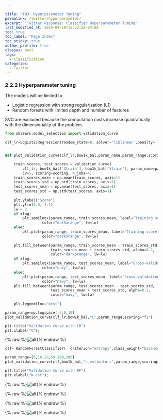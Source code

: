 ```yaml
---
  
title: "TW3: Hyperparameter Tuning"
permalink: /twitter/hyperparameter/
excerpt: "Twitter Response: Classifier Hyperparameter Tuning"
last_modified_at: 2019-04-18T15:53:52-04:00
toc: true
toc_label: "Page Index"
toc_sticky: true
author_profile: true
classes: post
tags:
  - Classification
categories:
  - Twitter
---
```


### 2.2.2 Hyperparameter tuning 

The models will be limited to:
* Logistic regression with strong regularization (L1)
* Random forests with limited depth and number of features

SVC are excluded because the computation costs increase quadratically with the dimensionality of the problem.



```python
from sklearn.model_selection import validation_curve

clf_lr=LogisticRegression(random_state=0, solver='liblinear',penalty='l1',max_iter=200,class_weight='balanced' )

```


```python

def plot_validation_curve(clf_lr,bow1k_bal,param_name,param_range,scoring="f1",xlog=True):

    train_scores, test_scores = validation_curve(
        clf_lr, bow1k_bal['Xtrain'], bow1k_bal['Ytrain'], param_name=param_name, param_range=param_range,
        cv=5, scoring=scoring, n_jobs=4)
    train_scores_mean = np.mean(train_scores, axis=1)
    train_scores_std = np.std(train_scores, axis=1)
    test_scores_mean = np.mean(test_scores, axis=1)
    test_scores_std = np.std(test_scores, axis=1)
    
    plt.ylabel("Score")
    plt.ylim(0.0, 1.1)
    lw = 2
    if xlog:
        plt.semilogx(param_range, train_scores_mean, label="Training score",
                 color="darkorange", lw=lw)
    else:
        plt.plot(param_range, train_scores_mean, label="Training score",
                 color="darkorange", lw=lw)
    
    plt.fill_between(param_range, train_scores_mean - train_scores_std,
                     train_scores_mean + train_scores_std, alpha=0.2,
                     color="darkorange", lw=lw)
    if xlog:
        plt.semilogx(param_range, test_scores_mean, label="Cross-validation score",
                 color="navy", lw=lw)
    else:
        plt.plot(param_range, test_scores_mean, label="Cross-validation score",
                 color="navy", lw=lw)
    plt.fill_between(param_range, test_scores_mean - test_scores_std,
                     test_scores_mean + test_scores_std, alpha=0.2,
                     color="navy", lw=lw)
    
    plt.legend(loc="best")

```


```python
param_range=np.logspace(-3,0,10)
plot_validation_curve(clf_lr,bow1k_bal,"C",param_range,scoring="f1")

plt.title("Validation Curve with LR")
plt.xlabel("C");

```


{% raw %}![alt](/assets/nlp_disaster/output_87_1.png){% endraw %}





```python
clf= RandomForestClassifier(  criterion="entropy",class_weight="balanced")

param_range=[5,10,20,50,100,200]
plot_validation_curve(clf,bow1k_bal,"n_estimators",param_range,scoring="f1")

plt.title("Validation Curve with RF")
plt.xlabel("N_est");
```

{% raw %}![alt](/assets/nlp_disaster/output_89_0.png){% endraw %}

{% raw %}![alt](/assets/nlp_disaster/output_90_0.png){% endraw %}

{% raw %}![alt](/assets/nlp_disaster/output_91_0.png){% endraw %}

{% raw %}![alt](/assets/nlp_disaster/output_92_0.png){% endraw %}


